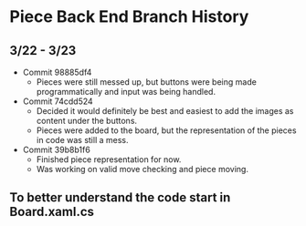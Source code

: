 ﻿# Piece Back End Branch History

## 3/22 - 3/23

* Commit 98885df4
	* Pieces were still messed up, but buttons were being made programmatically and input was being handled.
* Commit 74cdd524
	* Decided it would definitely be best and easiest to add the images as content under the buttons.
	* Pieces were added to the board, but the representation of the pieces in code was still a mess.
* Commit 39b8b1f6
	* Finished piece representation for now.
	* Was working on valid move checking and piece moving.

## To better understand the code start in Board.xaml.cs
